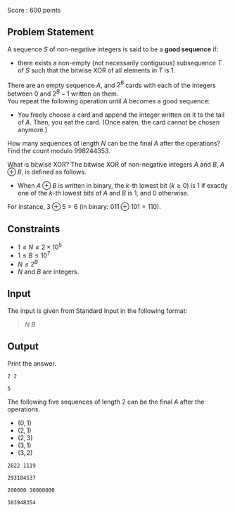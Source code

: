 Score : $600$ points

## Problem Statement

A sequence $S$ of non-negative integers is said to be a **good sequence** if:

- there exists a non-empty (not necessarily contiguous) subsequence $T$ of $S$ such that the bitwise XOR of all elements in $T$ is $1$.

There are an empty sequence $A$, and $2^B$ cards with each of the integers between $0$ and $2^B-1$ written on them.<br>
You repeat the following operation until $A$ becomes a good sequence:

- You freely choose a card and append the integer written on it to the tail of $A$.  Then, you eat the card.  (Once eaten, the card cannot be chosen anymore.)

How many sequences of length $N$ can be the final $A$ after the operations?  Find the count modulo $998244353$.

What is bitwise XOR?
The bitwise $\mathrm{XOR}$ of non-negative integers $A$ and $B$,  $A \oplus B$, is defined as follows.

- When $A \oplus B$ is written in binary, the $k$-th lowest bit ($k \geq 0$) is $1$ if exactly one of the $k$-th lowest bits of $A$ and $B$ is $1$, and $0$ otherwise.

For instance, $3 \oplus 5 = 6$ (in binary: $011 \oplus 101 = 110$).  

## Constraints

- $1 \leq N \leq 2 \times 10^5$
- $1 \leq B \leq 10^7$
- $N \leq 2^B$
- $N$ and $B$ are integers.

## Input

The input is given from Standard Input in the following format:

> $N$ $B$

## Output

Print the answer.

```input1
2 2
```

```output1
5
```

The following five sequences of length $2$ can be the final $A$ after the operations.

- $(0, 1)$
- $(2, 1)$
- $(2, 3)$
- $(3, 1)$
- $(3, 2)$

```input2
2022 1119
```

```output2
293184537
```

```input3
200000 10000000
```

```output3
383948354
```